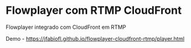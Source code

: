 # Flowplayer com RTMP CloudFront
Flowplayer integrado com CloudFront em RTMP

Demo - https://jfabiofl.github.io/flowplayer-cloudfront-rtmp/player.html
